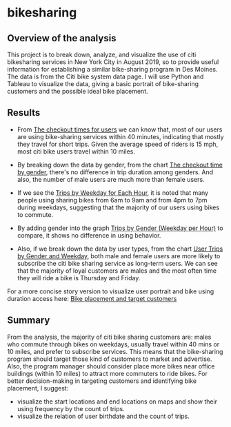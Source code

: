 # bikesharing
## Overview of the analysis
This project is to break down, analyze, and visualize the use of citi bikesharing services in New York City in August 2019, so to provide useful information for establishing a similar bike-sharing program in Des Moines. The data is from the Citi bike system data page. I will use Python and Tableau to visualize the data, giving a basic portrait of bike-sharing customers and the possible ideal bike placement.

## Results
- From [The checkout times for users](https://public.tableau.com/app/profile/ziwen.lyu/viz/CheckoutTimesforUsers_16494768152590/CheckoutTimesforUsers?publish=yes) we can know that, most of our users are using bike-sharing services within 40 minutes, indicating that mostly they travel for short trips. Given the average speed of riders is 15 mph, most citi bike users travel within 10 miles.

- By breaking down the data by gender, from the chart [The checkout time by gender](https://public.tableau.com/app/profile/ziwen.lyu/viz/CheckoutTimesbyGender_16494768714760/CheckoutTimesbyGender?publish=yes), there's no difference in trip duration among genders. And also, the number of male users are much more than female users.

- If we see the [Trips by Weekday for Each Hour](https://public.tableau.com/app/profile/ziwen.lyu/viz/TripsbyWeekdayforEachHour_16494769207990/TripsbyWeekdayforEachHour?publish=yes), it is noted that many people using sharing bikes from 6am to 9am and from 4pm to 7pm during weekdays, suggesting that the majority of our users using bikes to commute. 

- By adding gender into the graph [Trips by Gender (Weekday per Hour)](https://public.tableau.com/app/profile/ziwen.lyu/viz/TripsbyGenderWeekdayperHour_16494769669400/TripsbyGenderWeekdayperHour?publish=yes) to compare, it shows no difference in using behavior. 

- Also, if we break down the data by user types, from the chart [User Trips by Gender and Weekday](https://public.tableau.com/app/profile/ziwen.lyu/viz/UserTripsbyGenderandWeekday_16494770117450/UserTripsbyGenderbyWeekday?publish=yes), both male and female users are more likely to subscribe the citi bike sharing service as long-term users. We can see that the majority of loyal customers are males and the most often time they will ride a bike is Thursday and Friday.   

For a more concise story version to visualize user portrait and bike using duration access here: [Bike placement and target customers](https://public.tableau.com/app/profile/ziwen.lyu/viz/Bikesharingtargetcustomersandbikeplacementanalysis/Bikeplacementandtargetcustomers?publish=yes)

## Summary
From the analysis, the majority of citi bike sharing customers are: males who commute through bikes on weekdays, usually travel within 40 mins or 10 miles, and prefer to subscribe services. This means that the bike-sharing program should target those kind of customers to market and advertise. Also, the program manager should consider place more bikes near office buildings (within 10 miles) to attract more commuters to ride bikes. 
For better decision-making in targeting customers and identifying bike placement, I suggest:
- visualize the start locations and end locations on maps and show their using frequency by the count of trips.
- visualize the relation of user birthdate and the count of trips. 
